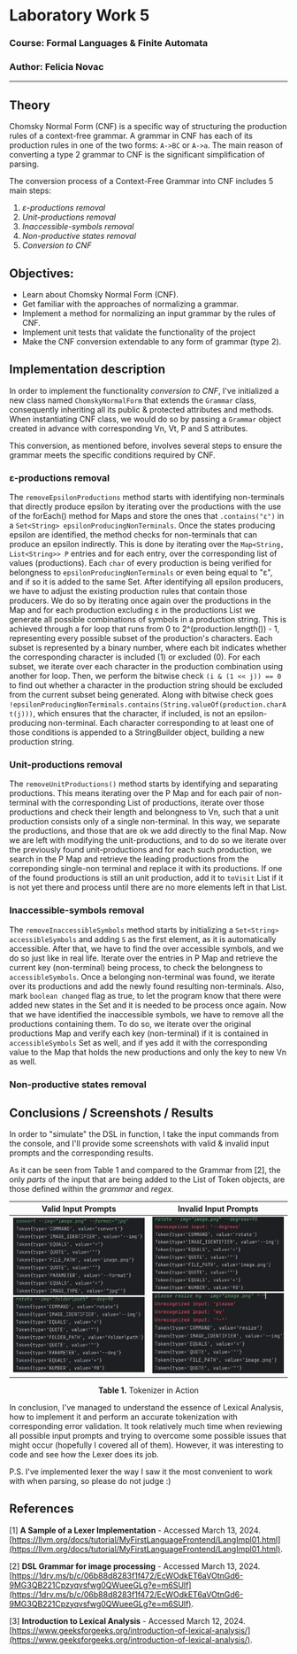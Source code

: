 # Laboratory Work 5

### Course: Formal Languages & Finite Automata
### Author: Felicia Novac

----

## Theory
Chomsky Normal Form (CNF) is a specific way of structuring the production rules of a context-free grammar. A grammar in CNF has each of its production rules in one of the two forms: `A->BC` or `A->a`. The main reason of converting a type 2 grammar to CNF is the significant simplification of parsing.

The conversion process of a Context-Free Grammar into CNF includes 5 main steps:
1. *ε-productions removal* 
2. *Unit-productions removal*
3. *Inaccessible-symbols removal*
4. *Non-productive states removal*
5. *Conversion to CNF*

## Objectives:
* Learn about Chomsky Normal Form (CNF).
* Get familiar with the approaches of normalizing a grammar.
* Implement a method for normalizing an input grammar by the rules of CNF.
* Implement unit tests that validate the functionality of the project
* Make the CNF conversion extendable to any form of grammar (type 2).

## Implementation description
In order to implement the functionality *conversion to CNF*, I've initialized a new class named `ChomskyNormalForm` that extends the `Grammar` class, consequently inheriting all its public & protected attributes and methods. When instantiating CNF class, we would do so by passing a `Grammar` object created in advance with corresponding Vn, Vt, P and S attributes. 

This conversion, as mentioned before, involves several steps to ensure the grammar meets the specific conditions required by CNF.

### ε-productions removal
The `removeEpsilonProductions` method starts with identifying non-terminals that directly produce epsilon by iterating over the productions with the use of the forEach() method for Maps and store the ones that `.contains("ε")` in a `Set<String> epsilonProducingNonTerminals`. 
Once the states producing epsilon are identified, the method checks for non-terminals that can produce an epsilon indirectly. This is done by iterating over the `Map<String, List<String>> P` entries and for each entry, over the corresponding list of values (productions). Each `char` of every production is being verified for belongness to `epsilonProducingNonTerminals` or even being equal to "ε", and if so it is added to the same Set. 
After identifying all epsilon producers, we have to adjust the existing production rules that contain those producers. We do so by iterating once again over the productions in the Map and for each production excluding ε in the productions List we generate all possible combinations of symbols in a production string. This is achieved through a for loop that runs from 0 to 2^(production.length()) - 1, representing every possible subset of the production's characters. Each subset is represented by a binary number, where each bit indicates whether the corresponding character is included (1) or excluded (0).
For each subset, we iterate over each character in the production combination using another for loop.  Then, we perform the bitwise check `(i & (1 << j)) == 0` to find out  whether a character in the production string should be excluded from the current subset being generated. Along with bitwise check goes `!epsilonProducingNonTerminals.contains(String.valueOf(production.charAt(j)))`, which ensures that the character, if included, is not an epsilon-producing non-terminal. Each character corresponding to at least one of those conditions is appended to a StringBuilder object, building a new production string.

### Unit-productions removal
The `removeUnitProductions()` method starts by identifying and separating productions. This means iterating over the P Map and for each pair of non-terminal with the corresponding List of productions, iterate over those productions and check their length and belongness to Vn, such that a unit production consists only of a single non-terminal. In this way, we separate the productions, and those that are ok we add directly to the final Map. 
Now we are left with modifying the unit-productions, and to do so we iterate over the previously found unit-productions and for each such production, we search in the P Map and retrieve the leading productions from the correponding single-non terminal and replace it with its productions. If one of the found productions is still an unit production, add it to `toVisit` List if it is not yet there and process until there are no more elements left in that List. 

### Inaccessible-symbols removal
The `removeInaccessibleSymbols` method starts by initializing a `Set<String> accessibleSymbols` and adding `S` as the first element, as it is automatically accessible. After that, we have to find the over accessible symbols, and we do so just like in real life. 
Iterate over the entries in P Map and retrieve the current key (non-terminal) being process, to check the belongness to `accessibleSymbols`. Once a belonging non-terminal was found, we iterate over its productions and add the newly found resulting non-terminals. Also, mark `boolean changed` flag as true, to let the program know that there were added new states in the Set and it is needed to be process once again.
Now that we have identified the inaccessible symbols, we have to remove all the productions containing them. To do so, we iterate over the original productions Map and verify each key (non-terminal) if it is contained in `accessibleSymbols` Set as well, and if yes add it with the corresponding value to the Map that holds the new productions and  only the key to new Vn as well.

### Non-productive states removal






## Conclusions / Screenshots / Results
In order to "simulate" the DSL in function, I take the input commands from the console, and I'll provide some screenshots with valid & invalid input prompts and the corresponding results.

As it can be seen from Table 1 and compared to the Grammar from [2], the only *parts* of the input that are being added to the List of Token objects, are those defined within the *grammar* and *regex*.

|                      Valid Input Prompts                      |                      Invalid Input Prompts                      |
|:-------------------------------------------------------------:|:-----------------------------------------------------------------:|
| <img src="https://github.com/felycianovac/LFA_labs/blob/main/images/valid1.png" width="300"> <img src="https://github.com/felycianovac/LFA_labs/blob/main/images/valid2.png" width="300"> | <img src="https://github.com/felycianovac/LFA_labs/blob/main/images/invalid1.png" width="300"> <img src="https://github.com/felycianovac/LFA_labs/blob/main/images/invalid2.png" width="300"> |
<p align="center">
  <strong>Table 1.</strong> Tokenizer in Action
</p>


In conclusion, I've managed to understand the essence of Lexical Analysis, how to implement it and perform an accurate tokenization with corresponding error validation. It took relatively much time when reviewing all possible input prompts and trying to overcome some possible issues that might occur (hopefully I covered all of them). However, it was interesting to code and see how the Lexer does its job.

P.S. I've implemented lexer the way I saw it the most convenient to work with when parsing, so please do not judge :)



## References
[1] **A Sample of a Lexer Implementation** - Accessed March 13, 2024. [https://llvm.org/docs/tutorial/MyFirstLanguageFrontend/LangImpl01.html](https://llvm.org/docs/tutorial/MyFirstLanguageFrontend/LangImpl01.html).

[2] **DSL Grammar for image processing** - Accessed March 13, 2024. [https://1drv.ms/b/c/06b88d8283f1f472/EcWOdkET6aVOtnGd6-9MG3QB221Cpzyqvsfwg0QWueeGLg?e=m6SUlf](https://1drv.ms/b/c/06b88d8283f1f472/EcWOdkET6aVOtnGd6-9MG3QB221Cpzyqvsfwg0QWueeGLg?e=m6SUlf).

[3] **Introduction to Lexical Analysis** - Accessed March 12, 2024. [https://www.geeksforgeeks.org/introduction-of-lexical-analysis/](https://www.geeksforgeeks.org/introduction-of-lexical-analysis/).
